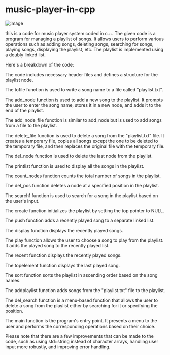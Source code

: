 # music-player-in-cpp

![image](https://github.com/tush47/music-player-in-cpp/assets/110597823/1bc741aa-7b0c-4016-8aa0-2b899660d997)










this is a code for music player system coded in c++
The given code is a program for managing a playlist of songs. It allows users to perform various operations such as adding songs, deleting songs, searching for songs, playing songs, displaying the playlist, etc. The playlist is implemented using a doubly linked list.

Here's a breakdown of the code:

The code includes necessary header files and defines a structure for the playlist node.

The tofile function is used to write a song name to a file called "playlist.txt".

The add_node function is used to add a new song to the playlist. It prompts the user to enter the song name, stores it in a new node, and adds it to the end of the playlist.

The add_node_file function is similar to add_node but is used to add songs from a file to the playlist.

The delete_file function is used to delete a song from the "playlist.txt" file. It creates a temporary file, copies all songs except the one to be deleted to the temporary file, and then replaces the original file with the temporary file.

The del_node function is used to delete the last node from the playlist.

The printlist function is used to display all the songs in the playlist.

The count_nodes function counts the total number of songs in the playlist.

The del_pos function deletes a node at a specified position in the playlist.

The search1 function is used to search for a song in the playlist based on the user's input.

The create function initializes the playlist by setting the top pointer to NULL.

The push function adds a recently played song to a separate linked list.

The display function displays the recently played songs.

The play function allows the user to choose a song to play from the playlist. It adds the played song to the recently played list.

The recent function displays the recently played songs.

The topelement function displays the last played song.

The sort function sorts the playlist in ascending order based on the song names.

The addplaylist function adds songs from the "playlist.txt" file to the playlist.

The del_search function is a menu-based function that allows the user to delete a song from the playlist either by searching for it or specifying the position.

The main function is the program's entry point. It presents a menu to the user and performs the corresponding operations based on their choice.

Please note that there are a few improvements that can be made to the code, such as using std::string instead of character arrays, handling user input more robustly, and improving error handling.
